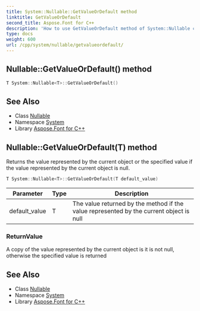 ```yaml
---
title: System::Nullable::GetValueOrDefault method
linktitle: GetValueOrDefault
second_title: Aspose.Font for C++
description: 'How to use GetValueOrDefault method of System::Nullable class in C++.'
type: docs
weight: 600
url: /cpp/system/nullable/getvalueordefault/
---
```

## Nullable::GetValueOrDefault() method




```cpp
T System::Nullable<T>::GetValueOrDefault()
```

## See Also

* Class [Nullable](../)
* Namespace [System](../../)
* Library [Aspose.Font for C++](../../../)
## Nullable::GetValueOrDefault(T) method


Returns the value represented by the current object or the specified value if the value represented by the current object is null.

```cpp
T System::Nullable<T>::GetValueOrDefault(T default_value)
```


| Parameter | Type | Description |
| --- | --- | --- |
| default_value | T | The value returned by the method if the value represented by the current object is null |

### ReturnValue

A copy of the value represented by the current object is it is not null, otherwise the specified value is returned

## See Also

* Class [Nullable](../)
* Namespace [System](../../)
* Library [Aspose.Font for C++](../../../)

